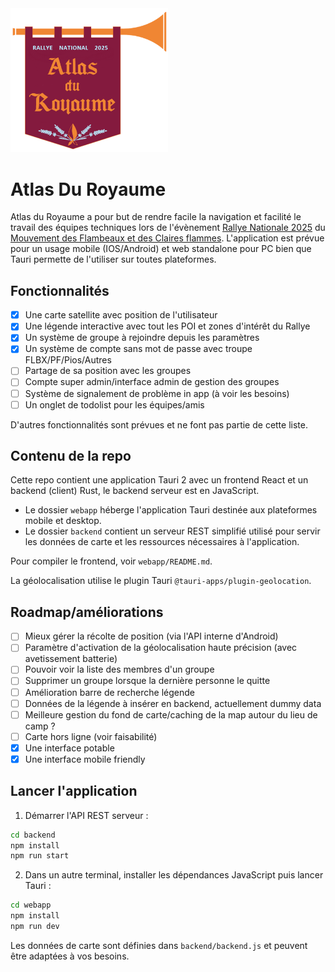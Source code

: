 <img src="webapp/public/icons/logo.png" width=50% alt="App logo">

# Atlas Du Royaume

Atlas du Royaume a pour but de rendre facile la navigation et facilité le travail des équipes techniques lors de l'évènement [Rallye Nationale 2025](https://www.flambeaux.org/rallye-2025/) du [Mouvement des Flambeaux et des Claires flammes](https://www.flambeaux.org/).
L'application est prévue pour un usage mobile (IOS/Android) et web standalone pour PC bien que Tauri permette de l'utiliser sur toutes plateformes.

## Fonctionnalités
- [x] Une carte satellite avec position de l'utilisateur
- [x] Une légende interactive avec tout les POI et zones d'intérêt du Rallye
- [x] Un système de groupe à rejoindre depuis les paramètres
- [x] Un système de compte sans mot de passe avec troupe FLBX/PF/Pios/Autres
- [ ] Partage de sa position avec les groupes
- [ ] Compte super admin/interface admin de gestion des groupes
- [ ] Système de signalement de problème in app (à voir les besoins)
- [ ] Un onglet de todolist pour les équipes/amis

D'autres fonctionnalités sont prévues et ne font pas partie de cette liste.

## Contenu de la repo
Cette repo contient une application Tauri 2 avec un frontend React et un backend (client) Rust, le backend serveur est en JavaScript.
- Le dossier `webapp` héberge l'application Tauri destinée aux plateformes mobile et desktop.
- Le dossier `backend` contient un serveur REST simplifié utilisé pour servir les données de carte et les ressources nécessaires à l'application.

Pour compiler le frontend, voir `webapp/README.md`.

La géolocalisation utilise le plugin Tauri `@tauri-apps/plugin-geolocation`.

## Roadmap/améliorations
- [ ] Mieux gérer la récolte de position (via l'API interne d'Android)
- [ ] Paramètre d'activation de la géolocalisation haute précision (avec avetissement batterie)
- [ ] Pouvoir voir la liste des membres d'un groupe
- [ ] Supprimer un groupe lorsque la dernière personne le quitte
- [ ] Amélioration barre de recherche légende
- [ ] Données de la légende à insérer en backend, actuellement dummy data
- [ ] Meilleure gestion du fond de carte/caching de la map autour du lieu de camp ?
- [ ] Carte hors ligne (voir faisabilité)
- [x] Une interface potable
- [x] Une interface mobile friendly

## Lancer l'application

1. Démarrer l'API REST serveur :

```bash
cd backend
npm install
npm run start
```

2. Dans un autre terminal, installer les dépendances JavaScript puis lancer Tauri :

```bash
cd webapp
npm install
npm run dev
```

Les données de carte sont définies dans `backend/backend.js` et peuvent être adaptées à vos besoins.

